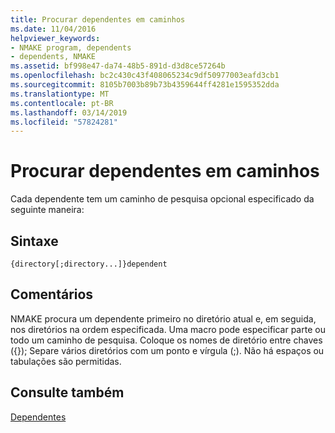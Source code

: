 ```yaml
---
title: Procurar dependentes em caminhos
ms.date: 11/04/2016
helpviewer_keywords:
- NMAKE program, dependents
- dependents, NMAKE
ms.assetid: bf998e47-da74-48b5-891d-d3d8ce57264b
ms.openlocfilehash: bc2c430c43f408065234c9df50977003eafd3cb1
ms.sourcegitcommit: 8105b7003b89b73b4359644ff4281e1595352dda
ms.translationtype: MT
ms.contentlocale: pt-BR
ms.lasthandoff: 03/14/2019
ms.locfileid: "57824281"
---
```

# <a name="search-paths-for-dependents"></a>Procurar dependentes em caminhos

Cada dependente tem um caminho de pesquisa opcional especificado da seguinte maneira:

## <a name="syntax"></a>Sintaxe

```
{directory[;directory...]}dependent
```

## <a name="remarks"></a>Comentários

NMAKE procura um dependente primeiro no diretório atual e, em seguida, nos diretórios na ordem especificada. Uma macro pode especificar parte ou todo um caminho de pesquisa. Coloque os nomes de diretório entre chaves ({}); Separe vários diretórios com um ponto e vírgula (;). Não há espaços ou tabulações são permitidas.

## <a name="see-also"></a>Consulte também

[Dependentes](dependents.md)

